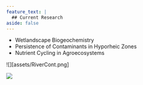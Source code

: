 ```yaml
---
feature_text: |
  ## Current Research
aside: false
---
```


* Wetlandscape Biogeochemistry
* Persistence of Contaminants in Hyporheic Zones
* Nutrient Cycling in Agroecosystems

![][assets/RiverCont.png]

<img src="landscape-ecohydrology.github.io/assets/RiverCont.jpg">
